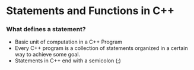 # Statements and Functions in C++

### What defines a statement?

- Basic unit of computation in a C++ Program
- Every C++ program is a collection of statements organized in a certain way to achieve some goal.  
- Statements in C++ end with a semicolon (;)